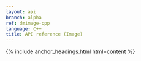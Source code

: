 ```yaml
---
layout: api
branch: alpha
ref: dmimage-cpp
language: C++
title: API reference (Image)
---
```

{% include anchor_headings.html html=content %}